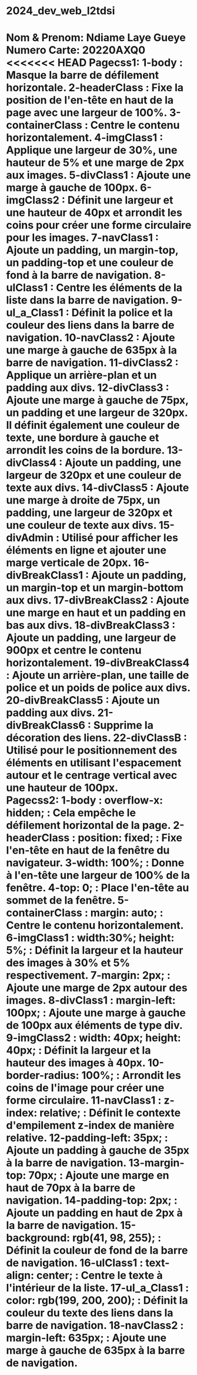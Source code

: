 # 2024_dev_web_l2tdsi
Nom & Prenom: Ndiame Laye Gueye
Numero Carte: 20220AXQ0
<<<<<<< HEAD
Pagecss1: 
1-body : Masque la barre de défilement horizontale. 
2-headerClass : Fixe la position de l'en-tête en haut de la page avec une largeur de 100%. 3-containerClass : Centre le contenu horizontalement. 
4-imgClass1 : Applique une largeur de 30%, une hauteur de 5% et une marge de 2px aux images. 
5-divClass1 : Ajoute une marge à gauche de 100px. 
6-imgClass2 : Définit une largeur et une hauteur de 40px et arrondit les coins pour créer une forme circulaire pour les images. 
7-navClass1 : Ajoute un padding, un margin-top, un padding-top et une couleur de fond à la barre de navigation. 
8-ulClass1 : Centre les éléments de la liste dans la barre de navigation. 
9-ul_a_Class1 : Définit la police et la couleur des liens dans la barre de navigation. 
10-navClass2 : Ajoute une marge à gauche de 635px à la barre de navigation. 
11-divClass2 : Applique un arrière-plan et un padding aux divs. 
12-divClass3 : Ajoute une marge à gauche de 75px, un padding et une largeur de 320px. Il définit également une couleur de texte, une bordure à gauche et arrondit les coins de la bordure. 
13-divClass4 : Ajoute un padding, une largeur de 320px et une couleur de texte aux divs. 
14-divClass5 : Ajoute une marge à droite de 75px, un padding, une largeur de 320px et une couleur de texte aux divs. 
15-divAdmin : Utilisé pour afficher les éléments en ligne et ajouter une marge verticale de 20px. 16-divBreakClass1 : Ajoute un padding, un margin-top et un margin-bottom aux divs. 
17-divBreakClass2 : Ajoute une marge en haut et un padding en bas aux divs. 
18-divBreakClass3 : Ajoute un padding, une largeur de 900px et centre le contenu horizontalement. 19-divBreakClass4 : Ajoute un arrière-plan, une taille de police et un poids de police aux divs. 20-divBreakClass5 : Ajoute un padding aux divs. 
21-divBreakClass6 : Supprime la décoration des liens. 
22-divClassB : Utilisé pour le positionnement des éléments en utilisant l'espacement autour et le centrage vertical avec une hauteur de 100px.  
Pagecss2: 
1-body : overflow-x: hidden; : Cela empêche le défilement horizontal de la page. 
2-headerClass : position: fixed; : Fixe l'en-tête en haut de la fenêtre du navigateur. 
3-width: 100%; : Donne à l'en-tête une largeur de 100% de la fenêtre. 
4-top: 0; : Place l'en-tête au sommet de la fenêtre. 
5-containerClass : margin: auto; : Centre le contenu horizontalement. 
6-imgClass1 : width:30%; height: 5%; : Définit la largeur et la hauteur des images à 30% et 5% respectivement. 
7-margin: 2px; : Ajoute une marge de 2px autour des images. 
8-divClass1 : margin-left: 100px; : Ajoute une marge à gauche de 100px aux éléments de type div. 9-imgClass2 : width: 40px; height: 40px; : Définit la largeur et la hauteur des images à 40px. 10-border-radius: 100%; : Arrondit les coins de l'image pour créer une forme circulaire. 
11-navClass1 : z-index: relative; : Définit le contexte d'empilement z-index de manière relative. 12-padding-left: 35px; : Ajoute un padding à gauche de 35px à la barre de navigation. 
13-margin-top: 70px; : Ajoute une marge en haut de 70px à la barre de navigation. 
14-padding-top: 2px; : Ajoute un padding en haut de 2px à la barre de navigation. 
15-background: rgb(41, 98, 255); : Définit la couleur de fond de la barre de navigation. 
16-ulClass1 : text-align: center; : Centre le texte à l'intérieur de la liste. 
17-ul_a_Class1 : color: rgb(199, 200, 200); : Définit la couleur du texte des liens dans la barre de navigation. 
18-navClass2 : margin-left: 635px; : Ajoute une marge à gauche de 635px à la barre de navigation.
=======
